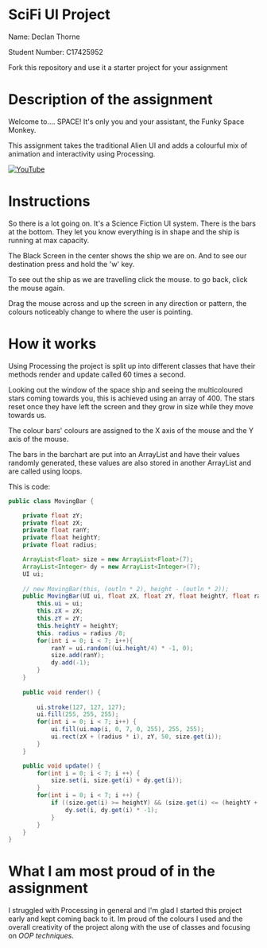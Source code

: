 # SciFi UI Project

Name: Declan Thorne

Student Number: C17425952

Fork this repository and use it a starter project for your assignment

# Description of the assignment

Welcome to.... SPACE! It's only you and your assistant, the Funky Space Monkey. 

This assignment takes the traditional Alien UI and adds a colourful mix of animation and interactivity using Processing.

[![YouTube](Monkey.jpg)](https://youtu.be/42hfwCpjhIg)

# Instructions

So there is a lot going on. It's a Science Fiction UI system. There is the bars at the bottom. They let you know everything is in shape and the ship is running at max capacity.

The Black Screen in the center shows the ship we are on. And to see our destination press and hold the 'w' key. 

To see out the ship as we are travelling click the mouse. to go back, click the mouse again. 

Drag the mouse across and up the screen in any direction or pattern, the colours noticeably change to where the user is pointing.

# How it works

Using Processing the project is split up into different classes that have their methods render and update called 60 times a second.

Looking out the window of the space ship and seeing the multicoloured stars coming towards you, this is achieved using an array of 400. The stars reset once they have left the screen and they grow in size while they move towards us.

The colour bars' colours are assigned to the X axis of the mouse and the Y axis of the mouse. 

The bars in the barchart are put into an ArrayList and have their values randomly generated, these values are also stored in another ArrayList and are called using loops. 

This is code:

```Java
public class MovingBar {

    private float zY;
    private float zX;
    private float ranY;
    private float heightY;
    private float radius;

    ArrayList<Float> size = new ArrayList<Float>(7);
    ArrayList<Integer> dy = new ArrayList<Integer>(7);
    UI ui;
    
    // new MovingBar(this, (outln * 2), height - (outln * 2));
    public MovingBar(UI ui, float zX, float zY, float heightY, float radius) {
        this.ui = ui;
        this.zX = zX;
        this.zY = zY;
        this.heightY = heightY;
        this. radius = radius /8;
        for(int i = 0; i < 7; i++){
            ranY = ui.random((ui.height/4) * -1, 0);
            size.add(ranY);
            dy.add(-1);
        }
    }   
    
    public void render() {
        
        ui.stroke(127, 127, 127);
        ui.fill(255, 255, 255);
        for(int i = 0; i < 7; i++) {
            ui.fill(ui.map(i, 0, 7, 0, 255), 255, 255);
            ui.rect(zX + (radius * i), zY, 50, size.get(i));
        }
    }

    public void update() {
        for(int i = 0; i < 7; i ++) {
            size.set(i, size.get(i) + dy.get(i));
        }
        for(int i = 0; i < 7; i ++) {
            if ((size.get(i) >= heightY) && (size.get(i) <= (heightY + 5)) || (size.get(i) >= 1)) {
                dy.set(i, dy.get(i) * -1);
            }
        }
    }
}

```

# What I am most proud of in the assignment

I struggled with Processing in general and I'm glad I started this project early and kept coming back to it. Im proud of the colours I used and the overall creativity of the project along with the use of classes and focusing on *OOP techniques*. 




